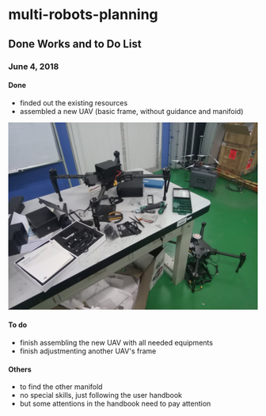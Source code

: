 # multi-robots-planning
## Done Works and to Do List
### June 4, 2018
#### Done
- finded out the existing resources
- assembled a new UAV (basic frame, without guidance and manifoid)

![678](https://github.com/WorkingNotes/multi-robot-planning/blob/master/done-works-and-to-do-list/2018.6.4.jpeg)
#### To do
- finish assembling the new UAV with all needed equipments
- finish adjustmenting another UAV's frame
#### Others
- to find the other manifold
- no special skills, just following the user handbook
- but some attentions in the handbook need to pay attention

